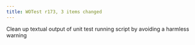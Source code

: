 ```yaml
---
title: WOTest r173, 3 items changed
---
```


Clean up textual output of unit test running script by avoiding a harmless warning
